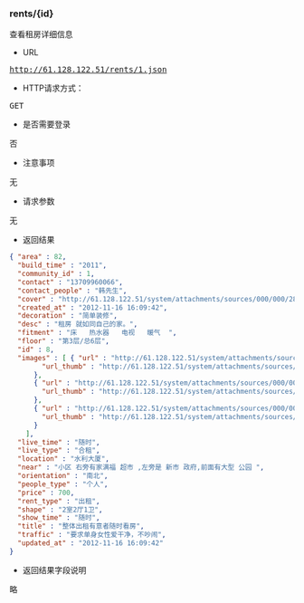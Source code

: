 ### rents/{id}
<pre>
查看租房详细信息
</pre>

* URL
<pre>
<a href="http://61.128.122.51/rents/1.json" target="_blank">http://61.128.122.51/rents/1.json</a>
</pre>

* HTTP请求方式：
<pre>
GET
</pre>

* 是否需要登录
<pre>
否
</pre>

* 注意事项
<pre>
无
</pre>

* 请求参数
<pre>
无
</pre>

* 返回结果
```json
{ "area" : 82,
  "build_time" : "2011",
  "community_id" : 1,
  "contact" : "13709960066",
  "contact_people" : "韩先生",
  "cover" : "http://61.128.122.51/system/attachments/sources/000/000/282/medium/wKhzR1BRrh-2sO27AABf7vA1SQY714_600-0_6-0.jpg?1353053380",
  "created_at" : "2012-11-16 16:09:42",
  "decoration" : "简单装修",
  "desc" : "租房 就如同自己的家。",
  "fitment" : "床   热水器   电视   暖气  ",
  "floor" : "第3层/总6层",
  "id" : 8,
  "images" : [ { "url" : "http://61.128.122.51/system/attachments/sources/000/000/282/large/wKhzR1BRrh-2sO27AABf7vA1SQY714_600-0_6-0.jpg?1353053380",
        "url_thumb" : "http://61.128.122.51/system/attachments/sources/000/000/282/thumb/wKhzR1BRrh-2sO27AABf7vA1SQY714_600-0_6-0.jpg?1353053380"
      },
      { "url" : "http://61.128.122.51/system/attachments/sources/000/000/283/large/wKhxwVBRrjTAsfHIAABghkOE2Oc090_600-0_6-0.jpg?1353053381",
        "url_thumb" : "http://61.128.122.51/system/attachments/sources/000/000/283/thumb/wKhxwVBRrjTAsfHIAABghkOE2Oc090_600-0_6-0.jpg?1353053381"
      },
      { "url" : "http://61.128.122.51/system/attachments/sources/000/000/284/large/wKhzRlClqjiDCtVVAAA08cUVr6U958_600-0_6-0.jpg?1353053381",
        "url_thumb" : "http://61.128.122.51/system/attachments/sources/000/000/284/thumb/wKhzRlClqjiDCtVVAAA08cUVr6U958_600-0_6-0.jpg?1353053381"
      }
    ],
  "live_time" : "随时",
  "live_type" : "合租",
  "location" : "水利大厦",
  "near" : "小区 右旁有家满福 超市 ,左旁是 新市 政府,前面有大型 公园 ",
  "orientation" : "南北",
  "people_type" : "个人",
  "price" : 700,
  "rent_type" : "出租",
  "shape" : "2室2厅1卫",
  "show_time" : "随时",
  "title" : "整体出租有意者随时看房",
  "traffic" : "要求单身女性爱干净，不吵闹",
  "updated_at" : "2012-11-16 16:09:42"
}
```

* 返回结果字段说明
<pre>
略
</pre>


